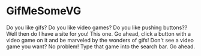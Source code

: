 # GifMeSomeVG
Do you like gifs? Do you like video games? Do you like pushing buttons?? Well then do I have a site for you! This one. Go ahead, click a button with a video game on it and be marveled by the wonders of gifs! Don't see a video game you want? No problem! Type that game into the search bar. Go ahead.
